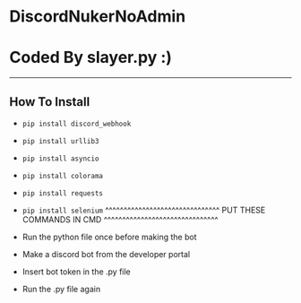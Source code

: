 # DiscordNukerNoAdmin
# Coded By slayer.py :)

-----------------------------
How To Install
-----------------------------
- `pip install discord_webhook`
- `pip install urllib3`
- `pip install asyncio`
- `pip install colorama`
- `pip install requests`
- `pip install selenium`
^^^^^^^^^^^^^^^^^^^^^^^^^^^^^^^
PUT THESE COMMANDS IN CMD
^^^^^^^^^^^^^^^^^^^^^^^^^^^^^^^  

- Run the python file once before making the bot
- Make a discord bot from the developer portal
- Insert bot token in the .py file
- Run the .py file again
